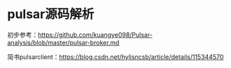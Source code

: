# pulsar源码解析

初步参考：https://github.com/kuangye098/Pulsar-analysis/blob/master/pulsar-broker.md

简书pulsarclient：https://blog.csdn.net/hylisncsb/article/details/115344570
